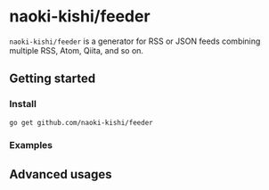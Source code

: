 # naoki-kishi/feeder

`naoki-kishi/feeder` is a generator for RSS or JSON feeds combining multiple RSS, Atom, Qiita, and so on.

## Getting started

### Install
```bash
go get github.com/naoki-kishi/feeder
```

### Examples

## Advanced usages